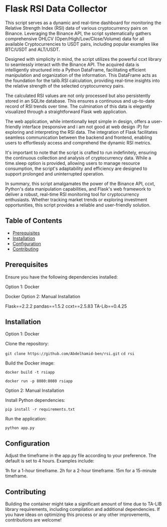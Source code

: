 # Flask RSI Data Collector

This script serves as a dynamic and real-time dashboard for monitoring the Relative Strength Index (RSI) data of various cryptocurrency pairs on Binance. Leveraging the Binance API, the script systematically gathers comprehensive OHLCV (Open/High/Low/Close/Volume) data for all available Cryptocurrencies to USDT pairs, including popular examples like BTC/USDT and ALT/USDT.

Designed with simplicity in mind, the script utilizes the powerful ccxt library to seamlessly interact with the Binance API. The acquired data is intelligently structured into a Python DataFrame, facilitating efficient manipulation and organization of the information. This DataFrame acts as the foundation for the talib.RSI calculation, providing real-time insights into the relative strength of the selected cryptocurrency pairs.

The calculated RSI values are not only processed but also persistently stored in an SQLite database. This ensures a continuous and up-to-date record of RSI trends over time. The culmination of this data is elegantly visualized through a straightforward Flask web application.

The web application, while intentionally kept simple in design, offers a user-friendly interface (responsive and i am not good at web design :P) for exploring and interpreting the RSI data. The integration of Flask facilitates seamless communication between the backend and frontend, enabling users to effortlessly access and comprehend the dynamic RSI metrics.

It's important to note that the script is crafted to run indefinitely, ensuring the continuous collection and analysis of cryptocurrency data. While a time.sleep option is provided, allowing users to manage resource consumption, the script's adaptability and efficiency are designed to support prolonged and uninterrupted operation.

In summary, this script amalgamates the power of the Binance API, ccxt, Python's data manipulation capabilities, and Flask's web framework to deliver a robust, real-time RSI monitoring tool for cryptocurrency enthusiasts. Whether tracking market trends or exploring investment opportunities, this script provides a reliable and user-friendly solution.


## Table of Contents

- [Prerequisites](#prerequisites)
- [Installation](#installation)
- [Configuration](#configuration)
- [Contributing](#contributing)

  
## Prerequisites
Ensure you have the following dependencies installed:

Option 1: Docker

Docker
Option 2: Manual Installation

Flask==2.2.2
pandas==1.5.2
ccxt==2.5.83
TA-Lib==0.4.25


## Installation

Option 1: Docker

Clone the repository:

`git clone https://github.com/Abdelhamid-ben/rsi.git`
`cd rsi`

Build the Docker image:

`docker build -t rsiapp`

`docker run -p 8080:8080 rsiapp`


Option 2: Manual Installation

Install Python dependencies:

`pip install -r requirements.txt`

Run the application:

`python app.py`

## Configuration
Adjust the timeframe in the app.py file according to your preference. The default is set to 4 hours. Examples include:

1h for a 1-hour timeframe.
2h for a 2-hour timeframe.
15m for a 15-minute timeframe.


## Contributing
Building the container might take a significant amount of time due to TA-LIB library requirements, including compilation and additional dependencies. If you have ideas on optimizing this process or any other improvements, contributions are welcome!





